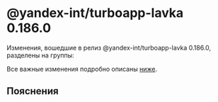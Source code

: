 # @yandex-int/turboapp-lavka 0.186.0

<!-- ЧЕЛОВЕЧЕСКОЕ ВСТУПЛЕНИЕ -->

Изменения, вошедшие в релиз @yandex-int/turboapp-lavka 0.186.0, разделены на группы:

Все важные изменения подробно описаны [ниже](#Пояснения).

## Пояснения

